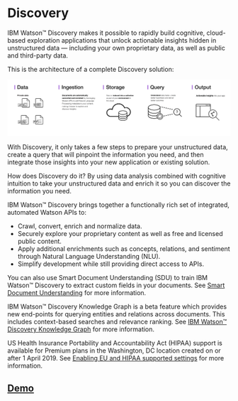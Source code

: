 # Discovery

IBM Watson™ Discovery makes it possible to rapidly build cognitive, cloud-based exploration applications that unlock actionable insights hidden in unstructured data — including your own proprietary data, as well as public and third-party data.

This is the architecture of a complete Discovery solution:

![](.gitbook/assets/image%20%289%29.png)

With Discovery, it only takes a few steps to prepare your unstructured data, create a query that will pinpoint the information you need, and then integrate those insights into your new application or existing solution.

How does Discovery do it? By using data analysis combined with cognitive intuition to take your unstructured data and enrich it so you can discover the information you need.

IBM Watson™ Discovery brings together a functionally rich set of integrated, automated Watson APIs to:

* Crawl, convert, enrich and normalize data.
* Securely explore your proprietary content as well as free and licensed public content.
* Apply additional enrichments such as concepts, relations, and sentiment through Natural Language Understanding \(NLU\).
* Simplify development while still providing direct access to APIs.

You can also use Smart Document Understanding \(SDU\) to train IBM Watson™ Discovery to extract custom fields in your documents. See [Smart Document Understanding](https://cloud.ibm.com/docs/services/discovery?topic=discovery-sdu#sdu) for more information.

IBM Watson™ Discovery Knowledge Graph is a beta feature which provides new end-points for querying entities and relations across documents. This includes context-based searches and relevance ranking. See [IBM Watson™ Discovery Knowledge Graph](https://cloud.ibm.com/docs/services/discovery?topic=discovery-kg#kg) for more information.

US Health Insurance Portability and Accountability Act \(HIPAA\) support is available for Premium plans in the Washington, DC location created on or after 1 April 2019. See [Enabling EU and HIPAA supported settings](https://cloud.ibm.com/docs/account?topic=account-eu-hipaa-supported#eu-hipaa-supported) for more information.

## [Demo](https://discovery-news-demo.ng.bluemix.net/)

